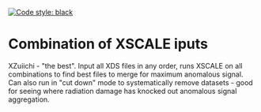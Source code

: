 [![Code style: black](https://img.shields.io/badge/code%20style-black-000000.svg)](https://github.com/psf/black)

# Combination of XSCALE iputs

XZuiichi - "the best". Input all XDS files in any order, runs XSCALE on all combinations to find best files to merge for maximum anomalous signal. Can also run in "cut down" mode to systematically remove datasets - good for seeing where radiation damage has knocked out anomalous signal aggregation. 
